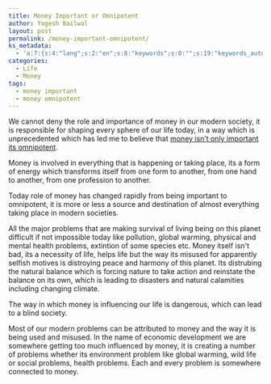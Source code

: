 ```yaml
---
title: Money Important or Omnipotent
author: Yogesh Bailwal
layout: post
permalink: /money-important-omnipotent/
ks_metadata:
  - 'a:7:{s:4:"lang";s:2:"en";s:8:"keywords";s:0:"";s:19:"keywords_autoupdate";s:1:"0";s:11:"description";s:0:"";s:22:"description_autoupdate";s:1:"0";s:5:"title";s:0:"";s:6:"robots";s:12:"index,follow";}'
categories:
  - Life
  - Money
tags:
  - money important
  - money omnipotent
---
```

We cannot deny the role and importance of money in our modern society, it is responsible for shaping every sphere of our life today, in a way which is unprecedented which has led me to believe that [money isn&#8217;t only important its omnipotent][1].

Money is involved in everything that is happening or taking place, its a form of energy which transforms itself from one form to another, from one hand to another, from one profession to another.

Today role of money has changed rapidly from being important to omnipotent, it is more or less a source and destination of almost everything taking place in modern societies.

All the major problems that are making survival of living being on this planet difficult if not impossible today like pollution, global warming, physical and mental health problems, extintion of some species etc. Money itself isn't bad, its a necessity of life, helps life but the way its misused for apparently selfish motives is distroying peace and harmony of this planet. Its distrubing the natural balance which is forcing nature to take action and reinstate the balance on its own, which is leading to disasters and natural calamities including changing climate.

The way in which money is influencing our life is dangerous, which can lead to a blind society.

Most of our modern problems can be attributed to money and the way it is being used and misused. In the name of economic development we are somewhere getting too much influenced by money, it is creating a number of problems whether its environment problem like global warming, wild life or social problems, health problems. Each and every problem is somewhere connected to money.

 [1]: http://www.philosophyinlife.info/money-important-omnipotent/
